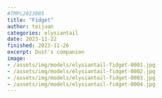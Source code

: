 ```yaml
---
#TMPL2023005
title: "Fidget"
author: teijuan
categories: elysiantail
date: 2023-11-22
finished: 2023-11-26
excerpt: Dust's companion
image:
- /assets/img/models/elysiantail-fidget-0001.jpg
- /assets/img/models/elysiantail-fidget-0002.jpg
- /assets/img/models/elysiantail-fidget-0003.jpg
- /assets/img/models/elysiantail-fidget-0004.jpg
---
```

